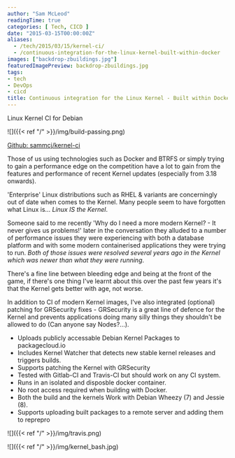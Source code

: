 ```yaml
---
author: "Sam McLeod"
readingTime: true
categories: [ Tech, CICD ]
date: "2015-03-15T00:00:00Z"
aliases:
  - /tech/2015/03/15/kernel-ci/
  - /continuous-integration-for-the-linux-kernel-built-within-docker
images: ["backdrop-zbuildings.jpg"]
featuredImagePreview: backdrop-zbuildings.jpg
tags:
- tech
- DevOps
- cicd
title: Continuous integration for the Linux Kernel - Built within Docker
---
```



Linux Kernel CI for Debian

![]({{< ref "/" >}}/img/build-passing.png)

[Github: sammcj/kernel-ci](https://github.com/sammcj/kernel-ci)

Those of us using technologies such as Docker and BTRFS or simply trying to gain a performance edge on the competition have a lot to gain from the features and performance of recent Kernel updates (especially from 3.18 onwards).


'Enterprise' Linux distributions such as RHEL & variants are concerningly out of date when comes to the Kernel.
Many people seem to have forgotten what Linux is... _Linux IS the Kernel_.

Someone said to me recently 'Why do I need a more modern Kernel? - It never gives us problems!' later in the conversation they alluded to a number of performance issues they were experiencing with both a database platform and with some modern containerised applications they were trying to run. _Both of those issues were resolved several years ago in the Kernel which was newer than what they were running_.

There's a fine line between bleeding edge and being at the front of the game, if there's one thing I've learnt about this over the past few years it's that the Kernel gets better with age, not worse.

In addition to CI of modern Kernel images, I've also integrated (optional) patching for GRSecurity fixes - GRSecurity is a great line of defence for the Kernel and prevents applications doing many silly things they shouldn't be allowed to do (Can anyone say Nodes?...).

- Uploads publicly accessable Debian Kernel Packages to packagecloud.io
- Includes Kernel Watcher that detects new stable kernel releases and triggers builds.
- Supports patching the Kernel with GRSecurity
- Tested with Gitlab-CI and Travis-CI but should work on any CI system.
- Runs in an isolated and disposble docker container.
- No root access required when building with Docker.
- Both the build and the kernels Work with Debian Wheezy (7) and Jessie (8).
- Supports uploading built packages to a remote server and adding them to reprepro

![]({{< ref "/" >}}/img/travis.png)

![]({{< ref "/" >}}/img/kernel_bash.jpg)
